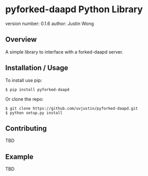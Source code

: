 pyforked-daapd Python Library
===============================

version number: 0.1.6
author: Justin Wong

Overview
--------

A simple library to interface with a forked-daapd server.

Installation / Usage
--------------------

To install use pip:

    $ pip install pyforked-daapd


Or clone the repo:

    $ git clone https://github.com/uvjustin/pyforked-daapd.git
    $ python setup.py install
    
Contributing
------------

TBD

Example
-------

TBD